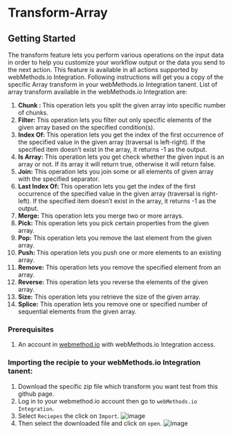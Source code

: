 # Transform-Array

## Getting Started
The transform feature lets you perform various operations on the input data in order to help you customize your workflow output or the data you send to the next action. This feature is available in all actions supported by webMethods.io Integration. 
Following instructions will get you a copy of the specific Array transform in your webMethods.io Integration tanent.
List of array transform available in the webMethods.io Integration are:
1. <b> Chunk : </b>This operation lets you split the given array into specific number of chunks.
2. <b> Filter: </b>This operation lets you filter out only specific elements of the given array based on the specified condition(s).
3. <b> Index Of: </b>This operation lets you get the index of the first occurrence of the specified value in the given array (traversal is left-right). If the specified item doesn’t exist in the array, it returns -1 as the output.
4. <b> Is Array:</b> This operation lets you get check whether the given input is an array or not. If its array it will return true, otherwise it will return false.
5. <b> Join:</b> This operation lets you join some or all elements of given array with the specified separator.
6. <b> Last Index Of: </b>This operation lets you get the index of the first occurrence of the specified value in the given array (traversal is right-left). If the specified item doesn’t exist in the array, it returns -1 as the output.
7. <b> Merge:</b> This operation lets you merge two or more arrays.
8. <b> Pick:</b> This operation lets you pick certain properties from the given array.
9. <b> Pop:</b> This operation lets you remove the last element from the given array.
10. <b> Push: </b>This operation lets you push one or more elements to an existing array.
11. <b> Remove:</b> This operation lets you remove the specified element from an array.
12. <b> Reverse: </b>This operation lets you reverse the elements of the given array.
13. <b> Size:</b> This operation lets you retrieve the size of the given array.
14. <b>Splice:</b>  This operation lets you remove one or specified number of sequential elements from the given array.

### Prerequisites
1. An account in [webmethod.io](https://www.softwareag.cloud/site/product/webmethods-io-integration.html) with webMethods.io Integration access.

### Importing the recipie to your webMethods.io Integration tanent:
1. Download the specific zip file which transform you want test from this github page.
2. Log in to your webmethod.io account then go to `webMethods.io Integration`.
3. Select `Reciepes` the click on `Import`.
![image](https://user-images.githubusercontent.com/60179170/88805095-5d798500-d1cc-11ea-97de-dec146247ecc.png)
4. Then select the downloaded file and click on `open`.
![image](https://user-images.githubusercontent.com/60179170/88805410-bea15880-d1cc-11ea-8d57-a8358062d9af.png)


